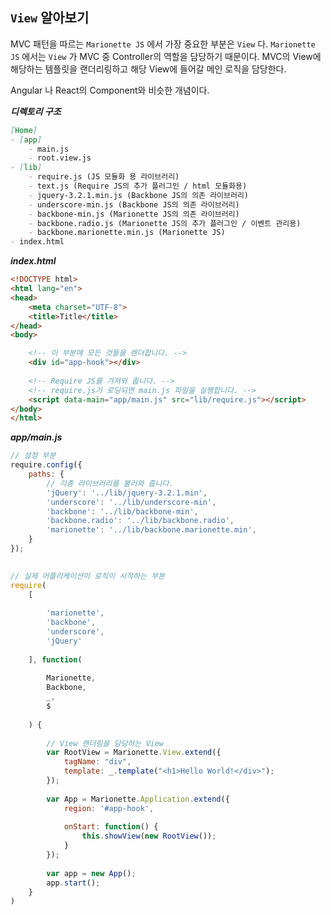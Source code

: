 
## `View` 알아보기

MVC 패턴을 따르는 `Marionette JS` 에서 가장 중요한 부분은 `View` 다. `Marionette JS` 에서는 `View` 가 MVC 중 Controller의 역할을 담당하기 때문이다. MVC의 View에 해당하는 템플릿을 랜더리링하고 해당 View에 들어갈 메인 로직을 담당한다. 

Angular 나 React의 Component와 비슷한 개념이다.

***디렉토리 구조***

```markdown
[Home]
- [app]
    - main.js
    - root.view.js
- [lib]
    - require.js (JS 모듈화 용 라이브러리) 
    - text.js (Require JS의 추가 플러그인 / html 모듈화용)
    - jquery-3.2.1.min.js (Backbone JS의 의존 라이브러리)
    - underscore-min.js (Backbone JS의 의존 라이브러리)
    - backbone-min.js (Marionette JS의 의존 라이브러리)
    - backbone.radio.js (Marionette JS의 추가 플러그인 / 이벤트 관리용)
    - backbone.marionette.min.js (Marionette JS)
- index.html
```


***index.html***

```html
<!DOCTYPE html>
<html lang="en">
<head>
    <meta charset="UTF-8">
    <title>Title</title>
</head>
<body>

    <!-- 이 부분에 모든 것들을 렌더합니다. -->
    <div id="app-hook"></div>
    
    <!-- Require JS를 가져와 줍니다. -->
    <!-- require.js가 로딩되면 main.js 파일을 실행합니다. -->
    <script data-main="app/main.js" src="lib/require.js"></script>
</body>
</html>
```

***app/main.js***

```js
// 설정 부분
require.config({
    paths: {
        // 각종 라이브러리를 불러와 줍니다.
        'jQuery': '../lib/jquery-3.2.1.min',
        'underscore': '../lib/underscore-min',
        'backbone': '../lib/backbone-min',
        'backbone.radio': '../lib/backbone.radio',
        'marionette': '../lib/backbone.marionette.min',
    }
});

  
// 실제 어플리케이션이 로직이 시작하는 부분
require(
    [
        
        'marionette',
        'backbone',
        'underscore',
        'jQuery'
        
    ], function(
        
        Marionette,
        Backbone,
        _,
        $
        
    ) {
        
        // View 랜더링을 담당하는 View
        var RootView = Marionette.View.extend({
            tagName: "div",
            template: _.template("<h1>Hello World!</div>");
        });
        
        var App = Marionette.Application.extend({
            region: '#app-hook',
    
            onStart: function() {
                this.showView(new RootView());
            }
        });
    
        var app = new App();
        app.start();
    }
)
```
